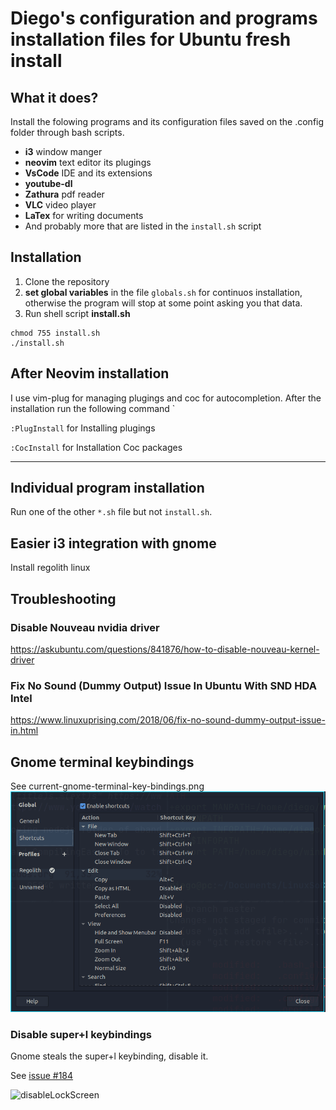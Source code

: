 # Diego's configuration and programs installation files for Ubuntu fresh install

## What it does?

Install the folowing programs  and its configuration files saved on the
.config folder through bash scripts.

* **i3** window manger
* **neovim** text editor its plugings
* **VsCode** IDE and its extensions
* **youtube-dl** 
* **Zathura** pdf reader
* **VLC** video player
* **LaTex**  for writing documents
* And probably more that are listed in the `install.sh` script

## Installation
1. Clone the repository
2. **set global variables** in the file  `globals.sh` for continuos installation, otherwise the program will stop at some point asking you that data.
3. Run shell script **install.sh**
 
```
chmod 755 install.sh
./install.sh
```

## After Neovim installation
I use vim-plug for managing plugings and coc for autocompletion. After the
installation run the following command `

`:PlugInstall` for Installing plugings

`:CocInstall` for Installation Coc packages

----
## Individual program installation
Run one of the other `*.sh` file but not `install.sh`.

## Easier i3 integration with gnome

Install regolith linux

## Troubleshooting

### Disable Nouveau nvidia driver 
https://askubuntu.com/questions/841876/how-to-disable-nouveau-kernel-driver

### Fix No Sound (Dummy Output) Issue In Ubuntu With SND HDA Intel 
https://www.linuxuprising.com/2018/06/fix-no-sound-dummy-output-issue-in.html

## Gnome terminal keybindings
See current-gnome-terminal-key-bindings.png
![Gnome-terminal-keybindings](https://github.com/diegosanchezp/linuxconfig/blob/master/current-gnome-terminal-key-bindings.png)

### Disable super+l keybindings
Gnome steals the super+l keybinding, disable it.

See [issue #184](https://github.com/regolith-linux/regolith-desktop/issues/184)

![disableLockScreen](https://github.com/diegosanchezp/linuxconfig/blob/master/disableLockScreen.png)
